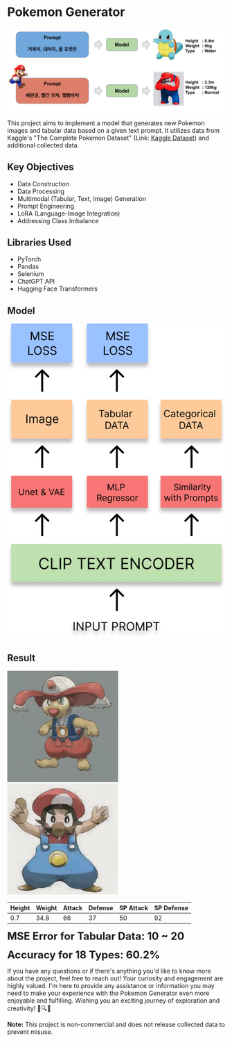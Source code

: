 # Pokemon Generator

![Project Head Image](Result/HEAD_IMAGE.png)

This project aims to implement a model that generates new Pokemon images and tabular data based on a given text prompt. It utilizes data from Kaggle's "The Complete Pokemon Dataset" (Link: [Kaggle Dataset](https://www.kaggle.com/datasets/rounakbanik/pokemon)) and additional collected data.

## Key Objectives
- Data Construction
- Data Processing
- Multimodal (Tabular, Text, Image) Generation
- Prompt Engineering
- LoRA (Language-Image Integration)
- Addressing Class Imbalance

## Libraries Used
- PyTorch
- Pandas
- Selenium
- ChatGPT API
- Hugging Face Transformers

## Model

![Pokemon Generator Model](Result/Pokemon%20Generator%20(1).png)

## Result

![Generated Pokemon 1](Result/inference_img_2023-11-25%2019%2000%2021_8.jpg) ![Generated Pokemon 2](Result/inference_img_2023-11-25%2021%2013%2034_2.jpg)

| Height      | Weight  | Attack      | Defense  | SP Attack   | SP Defense  | 
| ------      | ------  | ----        | -------  | -------     | ---------   | 
| 0.7         | 34.8    | 66          | 37       | 50          | 92          | 

<font size="5"> **MSE Error for Tabular Data: 10 ~ 20**  </font >

<font size="5"> **Accuracy for 18 Types: 60.2%**  </font >


If you have any questions or if there's anything you'd like to know more about the project, feel free to reach out! Your curiosity and engagement are highly valued. I'm here to provide any assistance or information you may need to make your experience with the Pokemon Generator even more enjoyable and fulfilling. Wishing you an exciting journey of exploration and creativity! 🌟🔍🚀

**Note:**
This project is non-commercial and does not release collected data to prevent misuse.

